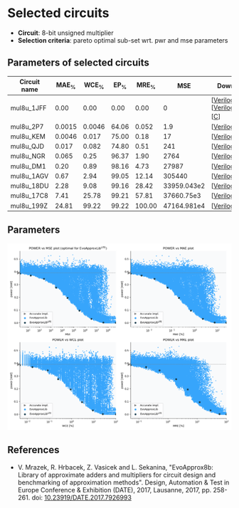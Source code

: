
Selected circuits
===================
 - **Circuit**: 8-bit unsigned multiplier
 - **Selection criteria**: pareto optimal sub-set wrt. pwr and mse parameters

Parameters of selected circuits
----------------------------

| Circuit name | MAE<sub>%</sub> | WCE<sub>%</sub> | EP<sub>%</sub> | MRE<sub>%</sub> | MSE | Download |
| --- |  --- | --- | --- | --- | --- | --- | 
| mul8u_1JFF | 0.00 | 0.00 | 0.00 | 0.00 | 0 |  [[Verilog](mul8u_1JFF.v)] [[Verilog<sub>PDK45</sub>](mul8u_1JFF_pdk45.v)] [[C](mul8u_1JFF.c)] |
| mul8u_2P7 | 0.0015 | 0.0046 | 64.06 | 0.052 | 1.9 |  [[Verilog](mul8u_2P7.v)]  [[C](mul8u_2P7.c)] |
| mul8u_KEM | 0.0046 | 0.017 | 75.00 | 0.18 | 17 |  [[Verilog](mul8u_KEM.v)]  [[C](mul8u_KEM.c)] |
| mul8u_QJD | 0.017 | 0.082 | 74.80 | 0.51 | 241 |  [[Verilog](mul8u_QJD.v)]  [[C](mul8u_QJD.c)] |
| mul8u_NGR | 0.065 | 0.25 | 96.37 | 1.90 | 2764 |  [[Verilog](mul8u_NGR.v)]  [[C](mul8u_NGR.c)] |
| mul8u_DM1 | 0.20 | 0.89 | 98.16 | 4.73 | 27987 |  [[Verilog](mul8u_DM1.v)]  [[C](mul8u_DM1.c)] |
| mul8u_1AGV | 0.67 | 2.94 | 99.05 | 12.14 | 305440 |  [[Verilog](mul8u_1AGV.v)]  [[C](mul8u_1AGV.c)] |
| mul8u_18DU | 2.28 | 9.08 | 99.16 | 28.42 | 33959.043e2 |  [[Verilog](mul8u_18DU.v)]  [[C](mul8u_18DU.c)] |
| mul8u_17C8 | 7.41 | 25.78 | 99.21 | 57.81 | 37660.75e3 |  [[Verilog](mul8u_17C8.v)]  [[C](mul8u_17C8.c)] |
| mul8u_199Z | 24.81 | 99.22 | 99.22 | 100.00 | 47164.981e4 |  [[Verilog](mul8u_199Z.v)]  [[C](mul8u_199Z.c)] |
    
Parameters
--------------
![Parameters figure](fig.png)

References
--------------
   - V. Mrazek, R. Hrbacek, Z. Vasicek and L. Sekanina, "EvoApprox8b: Library of approximate adders and multipliers for circuit design and benchmarking of approximation methods". Design, Automation & Test in Europe Conference & Exhibition (DATE), 2017, Lausanne, 2017, pp. 258-261. doi: [10.23919/DATE.2017.7926993](https://dx.doi.org/10.23919/DATE.2017.7926993)

             